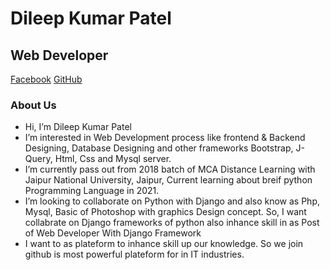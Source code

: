 # Dileep Kumar Patel     
## Web Developer
[Facebook](https://www.facebook.com/Dileepkumarpatel.94214)
[GitHub](https://github.com/DileepKumarPatelPalamu)
### About Us
-  Hi, I’m Dileep Kumar Patel
- I’m interested in Web Development process like frontend & Backend Designing, Database Designing and other frameworks Bootstrap, J-Query, Html, Css and Mysql server.
- I’m currently pass out from 2018 batch of MCA Distance Learning with Jaipur National University, Jaipur, Current learning about breif python Programming Language in 2021.
- I’m looking to collaborate on Python with Django and also know as Php, Mysql, Basic of Photoshop with graphics Design concept. So, I want collabrate on Django frameworks of python also inhance skill in as Post of Web Developer With Django Framework
- I want to as plateform to inhance skill up our knowledge. So we join github is most powerful plateform for in IT industries.
